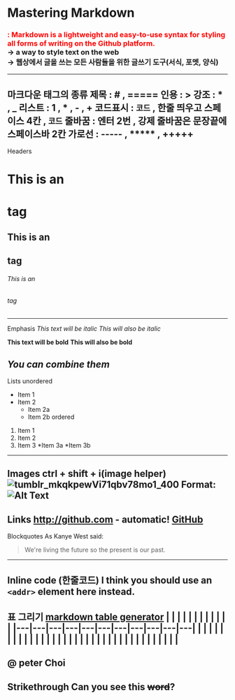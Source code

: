 <h1> Mastering Markdown </h1>
<h3><font color = "red">
  : Markdown is a lightweight and easy-to-use syntax for styling all forms of writing on the Github platform.<br>
  </font>
  -> a way to style text on the web<br>
  -> 웹상에서 글을 쓰는 모든 사람들을 위한 글쓰기 도구(서식, 포멧, 양식)
</h3>

---
**마크다운 태그의 종류**
제목 : # , =====
인용 : >
강조 : * , _
리스트 : 1 , * , - , +
코드표시 : <code>코드</code> , 한줄 띄우고 스페이스 4칸 , ```코드```
줄바꿈 : 엔터 2번 , 강제 줄바꿈은 문장끝에 스페이스바 2칸
가로선 : ----- , ***** , +++++
---

Headers
# This is an <h1> tag
## This is an <h2> tag
###### This is an <h6> tag
---

Emphasis
*This text will be italic*
_This will also be italic_

**This text will be bold**
__This will also be bold__

_You **can** combine them_
---

Lists
  unordered
  * Item 1
  * Item 2
    * Item 2a
    * Item 2b
  ordered
  1. Item 1
  2. Item 2
  3. Item 3
    *Item 3a
    *Item 3b
---

Images
ctrl + shift + i(image helper)
![tumblr_mkqkpewVi71qbv78mo1_400](/assets/tumblr_mkqkpewVi71qbv78mo1_400.png)
Format: ![Alt Text](https://guides.github.com/images/logo@2x.png)
---

Links
http://github.com - automatic!
[GitHub](http://github.com)
---

Blockquotes
As Kanye West said:
> We're living the future so
> the present is our past.
---

Inline code
(한줄코드)
I think you should use an
`<addr>` element here instead.
---

표 그리기
[markdown table generator](http://www.tablesgenerator.com/markdown_tables)
|   |   |   |   |   |   |   |   |   |   |   |
|---|---|---|---|---|---|---|---|---|---|---|
|   |   |   |   |   |   |   |   |   |   |   |
|   |   |   |   |   |   |   |   |   |   |   |
|   |   |   |   |   |   |   |   |   |   |   |
---
@ peter Choi
---

Strikethrough
Can you see this ~~word~~?
---
